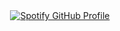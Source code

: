 <div align="center">
  <a href="https://git.io/typing-svg" target="_blank">
    <img src="https://readme-typing-svg.herokuapp.com?font=Goldman&weight=500&size=22&duration=3000&pause=500&color=1D6685&multiline=true&width=650&height=140&lines=%24+whoami;Javier Paez Franco;Thanks+for+visiting!+%F0%9F%92%9B" alt="Spotify GitHub Profile" />
  </a>
</div>
